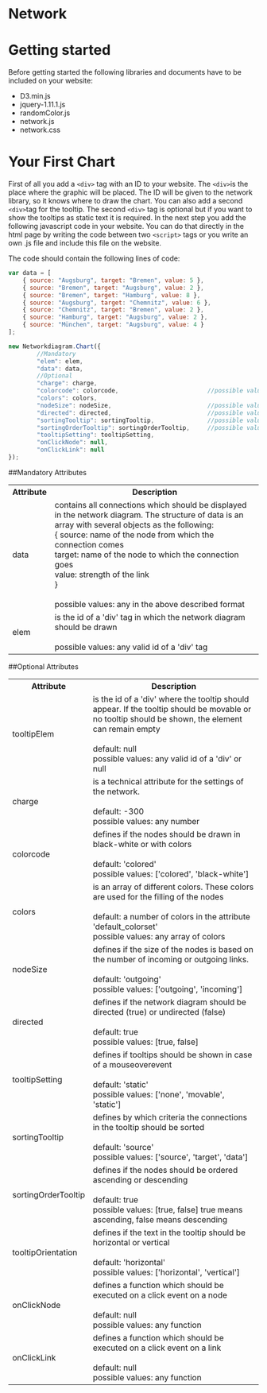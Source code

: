 Network
=======
# Getting started
Before getting started the following libraries and documents have to be included on your website:
* D3.min.js
* jquery-1.11.1.js
* randomColor.js
* network.js
* network.css

# Your First Chart
First of all you add a `<div>` tag with an ID to your website. The `<div>`is the place where the graphic will be placed. The ID will be given to the network library, so it knows where to draw the chart.
You can also add a second `<div>`tag for the tooltip. The second `<div>` tag is optional but if you want to show the tooltips as static text it is required.
In the next step you add the following javascript code in your website. You can do that directly in the html page by writing the code between two `<script>` tags  or you write an own .js file 
and include this file on the website.

The code should contain the following lines of code:

```javascript
var data = [
    { source: "Augsburg", target: "Bremen", value: 5 },
    { source: "Bremen", target: "Augsburg", value: 2 },
    { source: "Bremen", target: "Hamburg", value: 8 },
    { source: "Augsburg", target: "Chemnitz", value: 6 },
    { source: "Chemnitz", target: "Bremen", value: 2 },
    { source: "Hamburg", target: "Augsburg", value: 2 },
    { source: "München", target: "Augsburg", value: 4 }
];

new Networkdiagram.Chart({
        //Mandatory
        "elem": elem,
        "data": data,
        //Optional
        "charge": charge,
        "colorcode": colorcode,                         //possible values: ['colored', 'black-white']
        "colors": colors,
        "nodeSize": nodeSize,                           //possible values: ['outgoing', 'incoming']
        "directed": directed,                           //possible values: [true, false] true means directed, false means undirected
        "sortingTooltip": sortingTooltip,               //possible values: [label, color, outgoingTotal, incominTotal, total, numberOfLinks]
        "sortingOrderTooltip": sortingOrderTooltip,     //possible values: [true, false] true means ascending, false means descending
        "tooltipSetting": tooltipSetting,
        "onClickNode": null,
        "onClickLink": null
});
```

##Mandatory Attributes
<table>
    <tr>
        <th>Attribute</th>
        <th>Description</th>
    </tr>
    <tr>
        <td>data</td>
        <td>contains all connections which should be displayed in the network diagram. The structure of data is an array with several objects as the following:
            <br />{   source:   name of the node from which the connection comes
            <br />target:   name of the node to which the connection goes
            <br />value:    strength of the link
            <br />}
            <br /><br />possible values: any in the above described format
        </td>
    </tr>
    <tr>
        <td>elem</td>
        <td>is the id of a 'div' tag in which the network diagram should be drawn
            <br /><br />possible values: any valid id of a 'div' tag
        </td>
    </tr>
</table>

##Optional Attributes
<table>
    <tr>
        <th>Attribute</th>
        <th>Description</th>
    </tr>
    <tr>
		<td>tooltipElem</td>
		<td>is the id of a 'div' where the tooltip should appear. If the tooltip should be movable or no tooltip should be shown, the element can remain empty
			<br /><br />default: null
			<br />possible values: any valid id of a 'div' or null
		</td>
	</tr>
	<tr>
		<td>charge</td>
		<td>is a technical attribute for the settings of the network.
			<br /><br />default: -300
			<br />possible values: any number
		</td>
	</tr>
	<tr>
		<td>colorcode</td>
		<td>defines if the nodes should be drawn in black-white or with colors
			<br /><br />default: 'colored'
			<br />possible values: ['colored', 'black-white']
		</td>
	</tr>
	<tr>
		<td>colors</td>
		<td>is an array of different colors. These colors are used for the filling of the nodes
			<br /><br />default: a number of colors in the attribute 'default_colorset'
			<br />possible values: any array of colors
		</td>
	</tr>
	<tr>
		<td>nodeSize</td>
		<td>defines if the size of the nodes is based on the number of incoming or outgoing links.
			<br /><br />default: 'outgoing'
			<br />possible values: ['outgoing', 'incoming']
		</td>
	</tr>
	<tr>
	<td>directed</td>
		<td>defines if the network diagram should be directed (true) or undirected (false)
			<br /><br />default: true
			<br />possible values: [true, false]
		</td>
	</tr>
	<tr>
		<td>tooltipSetting</td>
		<td>defines if tooltips should be shown in case of a mouseoverevent
			<br /><br />default: 'static'
			<br />possible values: ['none', 'movable', 'static']
		</td>
	</tr>
	<tr>
		<td>sortingTooltip</td>
		<td>defines by which criteria the connections in the tooltip should be sorted
			<br /><br />default: 'source'
			<br />possible values: ['source', 'target', 'data']
		</td>
	</tr>
	<tr>
		<td>sortingOrderTooltip</td>
		<td>defines if the nodes should be ordered ascending or descending
			<br /><br />default: true
			<br />possible values: [true, false] true means ascending, false means descending
		</td>
	</tr>
	<tr>
		<td>tooltipOrientation</td>
		<td>defines if the text in the tooltip should be horizontal or vertical
			<br /><br />default: 'horizontal'
			<br />possible values: ['horizontal', 'vertical']
		</td>
	</tr>
	<tr>
		<td>onClickNode</td>
		<td>defines a function which should be executed on a click event on a node
			<br /><br />default: null
			<br />possible values: any function
		</td>
	</tr>
	<tr>
		<td>onClickLink</td>
		<td>defines a function which should be executed on a click event on a link
			<br /><br />default: null
			<br />possible values: any function
		</td>
	</tr>
</table>
